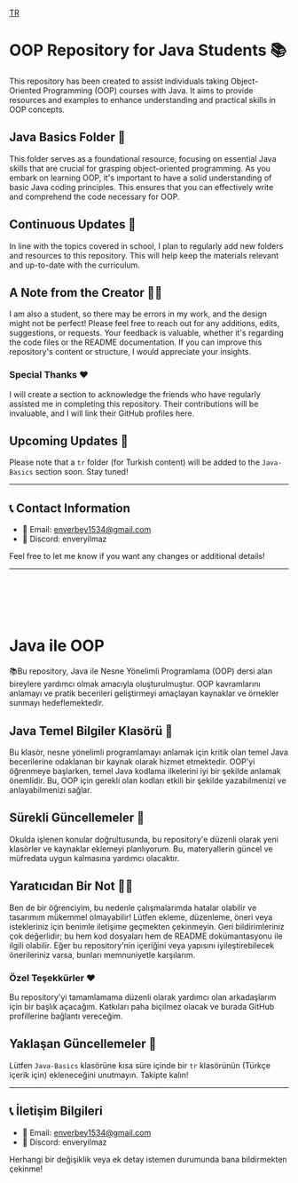 [TR](#Java-ile-OOP)
# OOP Repository for Java Students 📚

This repository has been created to assist individuals taking Object-Oriented Programming (OOP) courses with Java. It aims to provide resources and examples to enhance understanding and practical skills in OOP concepts.

## Java Basics Folder 📁

This folder serves as a foundational resource, focusing on essential Java skills that are crucial for grasping object-oriented programming. As you embark on learning OOP, it's important to have a solid understanding of basic Java coding principles. This ensures that you can effectively write and comprehend the code necessary for OOP.

## Continuous Updates 📅

In line with the topics covered in school, I plan to regularly add new folders and resources to this repository. This will help keep the materials relevant and up-to-date with the curriculum.

## A Note from the Creator 🙋‍♂️

I am also a student, so there may be errors in my work, and the design might not be perfect! Please feel free to reach out for any additions, edits, suggestions, or requests. Your feedback is valuable, whether it's regarding the code files or the README documentation. If you can improve this repository's content or structure, I would appreciate your insights. 

### Special Thanks ❤

I will create a section to acknowledge the friends who have regularly assisted me in completing this repository. Their contributions will be invaluable, and I will link their GitHub profiles here.

## Upcoming Updates 🚀

Please note that a `tr` folder (for Turkish content) will be added to the `Java-Basics` section soon. Stay tuned!

---

## 📞 **Contact Information**

 - 📧 Email: [enverbey1534@gmail.com](mailto:enverbey1534@gmail.com) <br>
 - 💬 Discord: enveryilmaz

Feel free to let me know if you want any changes or additional details!


---
<br><br><br><br>


# Java ile OOP

📚Bu repository, Java ile Nesne Yönelimli Programlama (OOP) dersi alan bireylere yardımcı olmak amacıyla oluşturulmuştur. OOP kavramlarını anlamayı ve pratik becerileri geliştirmeyi amaçlayan kaynaklar ve örnekler sunmayı hedeflemektedir.

## Java Temel Bilgiler Klasörü 📁

Bu klasör, nesne yönelimli programlamayı anlamak için kritik olan temel Java becerilerine odaklanan bir kaynak olarak hizmet etmektedir. OOP'yi öğrenmeye başlarken, temel Java kodlama ilkelerini iyi bir şekilde anlamak önemlidir. Bu, OOP için gerekli olan kodları etkili bir şekilde yazabilmenizi ve anlayabilmenizi sağlar.

## Sürekli Güncellemeler 📅

Okulda işlenen konular doğrultusunda, bu repository'e düzenli olarak yeni klasörler ve kaynaklar eklemeyi planlıyorum. Bu, materyallerin güncel ve müfredata uygun kalmasına yardımcı olacaktır.

## Yaratıcıdan Bir Not 🙋‍♂️

Ben de bir öğrenciyim, bu nedenle çalışmalarımda hatalar olabilir ve tasarımım mükemmel olmayabilir! Lütfen ekleme, düzenleme, öneri veya istekleriniz için benimle iletişime geçmekten çekinmeyin. Geri bildirimleriniz çok değerlidir; bu hem kod dosyaları hem de README dokümantasyonu ile ilgili olabilir. Eğer bu repository'nin içeriğini veya yapısını iyileştirebilecek önerileriniz varsa, bunları memnuniyetle karşılarım.

### Özel Teşekkürler ❤

Bu repository'yi tamamlamama düzenli olarak yardımcı olan arkadaşlarım için bir başlık açacağım. Katkıları paha biçilmez olacak ve burada GitHub profillerine bağlantı vereceğim.

## Yaklaşan Güncellemeler 🚀

Lütfen `Java-Basics` klasörüne kısa süre içinde bir `tr` klasörünün (Türkçe içerik için) ekleneceğini unutmayın. Takipte kalın!

---

## 📞 **İletişim Bilgileri**

  - 📧 Email: [enverbey1534@gmail.com](mailto:enverbey1534@gmail.com) <br>
 - 💬 Discord: enveryilmaz

Herhangi bir değişiklik veya ek detay istemen durumunda bana bildirmekten çekinme!

